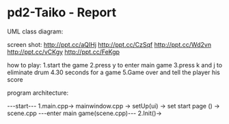 # pd2-Taiko - Report

UML class diagram:

screen shot:
http://ppt.cc/aQIHj
http://ppt.cc/CzSqf
http://ppt.cc/Wd2vn
http://ppt.cc/vCKgy
http://ppt.cc/FeKgp

how to play:
1.start the game
2.press y to enter main game
3.press k and j to eliminate drum
4.30 seconds for a game
5.Game over and tell the player his score

program architecture:

---start---
1.main.cpp-> mainwindow.cpp -> setUp(ui) -> set start page () -> scene.cpp
---enter main game(scene.cpp)---
2.Init()->


